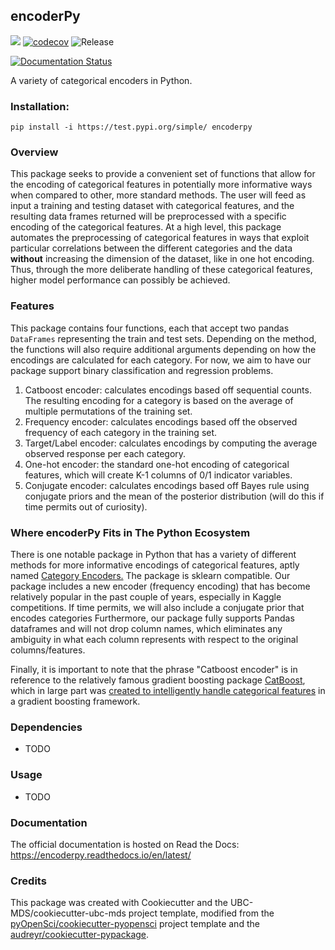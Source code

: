 ## encoderPy 

![](https://github.com/braydentang1/encoderpy/workflows/build/badge.svg) [![codecov](https://codecov.io/gh/braydentang1/encoderpy/branch/master/graph/badge.svg)](https://codecov.io/gh/braydentang1/encoderpy) ![Release](https://github.com/braydentang1/encoderpy/workflows/Release/badge.svg)

[![Documentation Status](https://readthedocs.org/projects/encoderpy/badge/?version=latest)](https://encoderpy.readthedocs.io/en/latest/?badge=latest)

A variety of categorical encoders in Python.

### Installation:

```
pip install -i https://test.pypi.org/simple/ encoderpy
```

### Overview

This package seeks to provide a convenient set of functions that allow for the encoding of categorical features in potentially more informative ways when compared to other, more standard methods. The user will feed as input a training and testing dataset with categorical features, and the resulting data frames returned will be preprocessed with a specific encoding of the categorical features. At a high level, this package automates the preprocessing of categorical features in ways that exploit particular correlations between the different categories and the data __without__ increasing the dimension of the dataset, like in one hot encoding. Thus, through the more deliberate handling of these categorical features, higher model performance can possibly be achieved. 

### Features
 
This package contains four functions, each that accept two pandas `DataFrames` representing the train and test sets. Depending on the method, the functions will also require additional arguments depending on how the encodings are calculated for each category. For now, we aim to have our package support binary classification and regression problems.

1. Catboost encoder: calculates encodings based off sequential counts. The resulting encoding for a category is based on the average of multiple permutations of the training set.
2. Frequency encoder: calculates encodings based off the observed frequency of each category in the training set.
3. Target/Label encoder: calculates encodings by computing the average observed response per each category.
4. One-hot encoder: the standard one-hot encoding of categorical features, which will create K-1 columns of 0/1 indicator variables.
5. Conjugate encoder: calculates encodings based off Bayes rule using conjugate priors and the mean of the posterior distribution (will do this if time permits out of curiosity). 

### Where encoderPy Fits in The Python Ecosystem

There is one notable package in Python that has a variety of different methods for more informative encodings of categorical features, aptly named [Category Encoders.](https://contrib.scikit-learn.org/categorical-encoding/#) The package is sklearn compatible. Our package includes a new encoder (frequency encoding) that has become relatively popular in the past couple of years, especially in Kaggle competitions. If time permits, we will also include a conjugate prior that encodes categories Furthermore, our package fully supports Pandas dataframes and will not drop column names, which eliminates any ambiguity in what each column represents with respect to the original columns/features. 

Finally, it is important to note that the phrase "Catboost encoder" is in reference to the relatively famous gradient boosting package [CatBoost](https://catboost.ai/), which in large part was [created to intelligently handle categorical features](https://papers.nips.cc/paper/7898-catboost-unbiased-boosting-with-categorical-features.pdf) in a gradient boosting framework.

### Dependencies

- TODO

### Usage

- TODO

### Documentation
The official documentation is hosted on Read the Docs: <https://encoderpy.readthedocs.io/en/latest/>

### Credits
This package was created with Cookiecutter and the UBC-MDS/cookiecutter-ubc-mds project template, modified from the [pyOpenSci/cookiecutter-pyopensci](https://github.com/pyOpenSci/cookiecutter-pyopensci) project template and the [audreyr/cookiecutter-pypackage](https://github.com/audreyr/cookiecutter-pypackage).
